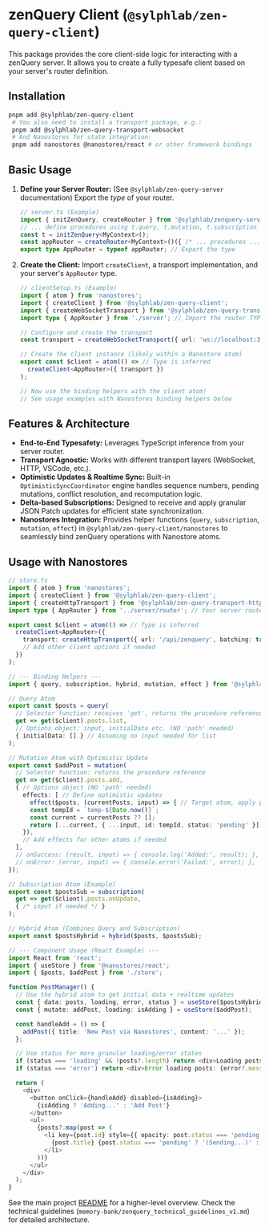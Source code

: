 # zenQuery Client (`@sylphlab/zen-query-client`)

This package provides the core client-side logic for interacting with a zenQuery server. It allows you to create a fully typesafe client based on your server's router definition.

## Installation

```bash
pnpm add @sylphlab/zen-query-client
 # You also need to install a transport package, e.g.:
 pnpm add @sylphlab/zen-query-transport-websocket
 # And Nanostores for state integration:
 pnpm add nanostores @nanostores/react # or other framework bindings
 ```

## Basic Usage

1.  **Define your Server Router:** (See `@sylphlab/zen-query-server` documentation) Export the *type* of your router.

    ```typescript
    // server.ts (Example)
    import { initZenQuery, createRouter } from '@sylphlab/zenquery-server';
    // ... define procedures using t.query, t.mutation, t.subscription ...
    const t = initZenQuery<MyContext>();
    const appRouter = createRouter<MyContext>()({ /* ... procedures ... */ });
    export type AppRouter = typeof appRouter; // Export the type
    ```

2.  **Create the Client:** Import `createClient`, a transport implementation, and your server's `AppRouter` type.

    ```typescript
    // clientSetup.ts (Example)
    import { atom } from 'nanostores';
    import { createClient } from '@sylphlab/zen-query-client';
    import { createWebSocketTransport } from '@sylphlab/zen-query-transport-websocket'; // Choose your transport
    import type { AppRouter } from './server'; // Import the router TYPE

    // Configure and create the transport
    const transport = createWebSocketTransport({ url: 'ws://localhost:3000' });

    // Create the client instance (likely within a Nanostore atom)
    export const $client = atom(() => // Type is inferred
      createClient<AppRouter>({ transport })
    );

    // Now use the binding helpers with the client atom!
    // See usage examples with Nanostores binding helpers below
    ```

## Features & Architecture

*   **End-to-End Typesafety:** Leverages TypeScript inference from your server router.
*   **Transport Agnostic:** Works with different transport layers (WebSocket, HTTP, VSCode, etc.).
*   **Optimistic Updates & Realtime Sync:** Built-in `OptimisticSyncCoordinator` engine handles sequence numbers, pending mutations, conflict resolution, and recomputation logic.
*   **Delta-based Subscriptions:** Designed to receive and apply granular JSON Patch updates for efficient state synchronization.
*   **Nanostores Integration:** Provides helper functions (`query`, `subscription`, `mutation`, `effect`) in `@sylphlab/zen-query-client/nanostores` to seamlessly bind zenQuery operations with Nanostore atoms.

## Usage with Nanostores

```typescript
// store.ts
import { atom } from 'nanostores';
import { createClient } from '@sylphlab/zen-query-client';
import { createHttpTransport } from '@sylphlab/zen-query-transport-http';
import type { AppRouter } from '../server/router'; // Your server router type

export const $client = atom(() => // Type is inferred
  createClient<AppRouter>({
    transport: createHttpTransport({ url: '/api/zenquery', batching: true }),
    // Add other client options if needed
  })
);

// --- Binding Helpers ---
import { query, subscription, hybrid, mutation, effect } from '@sylphlab/zen-query-client/nanostores';

// Query Atom
export const $posts = query(
  // Selector function: receives 'get', returns the procedure reference
  get => get($client).posts.list,
  // Options object: input, initialData etc. (NO 'path' needed)
  { initialData: [] } // Assuming no input needed for list
);

// Mutation Atom with Optimistic Update
export const $addPost = mutation(
  // Selector function: returns the procedure reference
  get => get($client).posts.add,
  { // Options object (NO 'path' needed)
    effects: [ // Define optimistic updates
      effect($posts, (currentPosts, input) => { // Target atom, apply patch recipe
      const tempId = `temp-${Date.now()}`;
      const current = currentPosts ?? [];
      return [...current, { ...input, id: tempId, status: 'pending' }];
    }),
    // Add effects for other atoms if needed
  ],
  // onSuccess: (result, input) => { console.log('Added:', result); },
  // onError: (error, input) => { console.error('Failed:', error); },
});

// Subscription Atom (Example)
export const $postsSub = subscription(
  get => get($client).posts.onUpdate,
  { /* input if needed */ }
);

// Hybrid Atom (Combines Query and Subscription)
export const $postsHybrid = hybrid($posts, $postsSub);

// --- Component Usage (React Example) ---
import React from 'react';
import { useStore } from '@nanostores/react';
import { $posts, $addPost } from './store';

function PostManager() {
  // Use the hybrid atom to get initial data + realtime updates
  const { data: posts, loading, error, status } = useStore($postsHybrid);
  const { mutate: addPost, loading: isAdding } = useStore($addPost);

  const handleAdd = () => {
    addPost({ title: 'New Post via Nanostores', content: '...' });
  };

  // Use status for more granular loading/error states
  if (status === 'loading' && !posts?.length) return <div>Loading posts...</div>;
  if (status === 'error') return <div>Error loading posts: {error?.message}</div>;

  return (
    <div>
      <button onClick={handleAdd} disabled={isAdding}>
        {isAdding ? 'Adding...' : 'Add Post'}
      </button>
      <ul>
        {posts?.map(post => (
          <li key={post.id} style={{ opacity: post.status === 'pending' ? 0.5 : 1 }}>
            {post.title} {post.status === 'pending' ? '(Sending...)' : ''}
          </li>
        ))}
      </ul>
    </div>
  );
}
```

See the main project [README](../../README.md) for a higher-level overview. Check the technical guidelines (`memory-bank/zenquery_technical_guidelines_v1.md`) for detailed architecture.